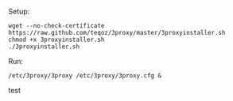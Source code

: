 Setup:

    wget --no-check-certificate https://raw.github.com/teqoz/3proxy/master/3proxyinstaller.sh
    chmod +x 3proxyinstaller.sh
    ./3proxyinstaller.sh

Run:

    /etc/3proxy/3proxy /etc/3proxy/3proxy.cfg &

test
